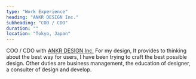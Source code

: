 ```yaml
---
type: "Work Experience"
heading: "ANKR DESIGN Inc."
subheading: "COO / CDO"
duration: ""
location: "Tokyo, Japan"
---
```


COO / CDO with <a href="https://www.ankr.design/" target="_blank">ANKR DESIGN Inc.</a> For my design, It provides to thinking about the best way for users, I have been trying to craft the best possible design. Other duties are business management, the education of designer, a consulter of design and develop.
